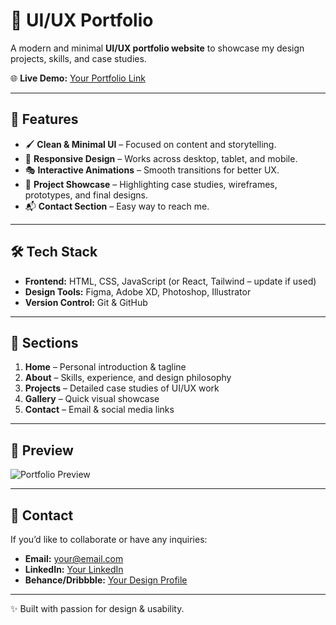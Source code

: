 # 🎨 UI/UX Portfolio  

A modern and minimal **UI/UX portfolio website** to showcase my design projects, skills, and case studies.  

🌐 **Live Demo:** [Your Portfolio Link](https://nsstudio-html.github.io/UI-UX-PORTFOLIO-NS/)  

---

## 🚀 Features  

- 🖌️ **Clean & Minimal UI** – Focused on content and storytelling.  
- 📱 **Responsive Design** – Works across desktop, tablet, and mobile.  
- 🎭 **Interactive Animations** – Smooth transitions for better UX.  
- 🧩 **Project Showcase** – Highlighting case studies, wireframes, prototypes, and final designs.  
- 📬 **Contact Section** – Easy way to reach me.  

---

## 🛠️ Tech Stack  

- **Frontend:** HTML, CSS, JavaScript (or React, Tailwind – update if used)  
- **Design Tools:** Figma, Adobe XD, Photoshop, Illustrator  
- **Version Control:** Git & GitHub  

---

## 📂 Sections  

1. **Home** – Personal introduction & tagline  
2. **About** – Skills, experience, and design philosophy  
3. **Projects** – Detailed case studies of UI/UX work  
4. **Gallery** – Quick visual showcase  
5. **Contact** – Email & social media links  

---

## 📸 Preview  

![Portfolio Preview](preview.png)  

---

## 📧 Contact  

If you’d like to collaborate or have any inquiries:  

- **Email:** your@email.com  
- **LinkedIn:** [Your LinkedIn](https://linkedin.com/in/your-profile)  
- **Behance/Dribbble:** [Your Design Profile](https://dribbble.com/your-profile)  

---

✨ Built with passion for design & usability.
